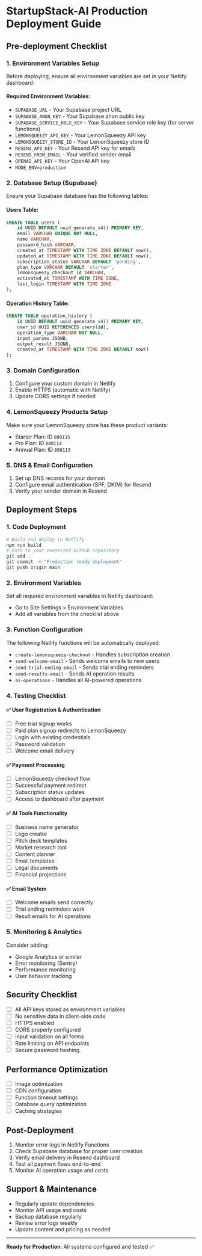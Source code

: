# StartupStack-AI Production Deployment Guide

## Pre-deployment Checklist

### 1. Environment Variables Setup
Before deploying, ensure all environment variables are set in your Netlify dashboard:

#### Required Environment Variables:
- `SUPABASE_URL` - Your Supabase project URL
- `SUPABASE_ANON_KEY` - Your Supabase anon public key  
- `SUPABASE_SERVICE_ROLE_KEY` - Your Supabase service role key (for server functions)
- `LEMONSQUEEZY_API_KEY` - Your LemonSqueezy API key
- `LEMONSQUEEZY_STORE_ID` - Your LemonSqueezy store ID
- `RESEND_API_KEY` - Your Resend API key for emails
- `RESEND_FROM_EMAIL` - Your verified sender email
- `OPENAI_API_KEY` - Your OpenAI API key
- `NODE_ENV=production`

### 2. Database Setup (Supabase)
Ensure your Supabase database has the following tables:

#### Users Table:
```sql
CREATE TABLE users (
    id UUID DEFAULT uuid_generate_v4() PRIMARY KEY,
    email VARCHAR UNIQUE NOT NULL,
    name VARCHAR,
    password_hash VARCHAR,
    created_at TIMESTAMP WITH TIME ZONE DEFAULT now(),
    updated_at TIMESTAMP WITH TIME ZONE DEFAULT now(),
    subscription_status VARCHAR DEFAULT 'pending',
    plan_type VARCHAR DEFAULT 'starter',
    lemonsqueezy_checkout_id VARCHAR,
    activated_at TIMESTAMP WITH TIME ZONE,
    last_login TIMESTAMP WITH TIME ZONE
);
```

#### Operation History Table:
```sql
CREATE TABLE operation_history (
    id UUID DEFAULT uuid_generate_v4() PRIMARY KEY,
    user_id UUID REFERENCES users(id),
    operation_type VARCHAR NOT NULL,
    input_params JSONB,
    output_result JSONB,
    created_at TIMESTAMP WITH TIME ZONE DEFAULT now()
);
```

### 3. Domain Configuration
1. Configure your custom domain in Netlify
2. Enable HTTPS (automatic with Netlify)
3. Update CORS settings if needed

### 4. LemonSqueezy Products Setup
Make sure your LemonSqueezy store has these product variants:
- Starter Plan: ID `880115`
- Pro Plan: ID `880114` 
- Annual Plan: ID `880113`

### 5. DNS & Email Configuration
1. Set up DNS records for your domain
2. Configure email authentication (SPF, DKIM) for Resend
3. Verify your sender domain in Resend

## Deployment Steps

### 1. Code Deployment
```bash
# Build and deploy to Netlify
npm run build
# Push to your connected GitHub repository
git add .
git commit -m "Production ready deployment"
git push origin main
```

### 2. Environment Variables
Set all required environment variables in Netlify dashboard:
- Go to Site Settings > Environment Variables
- Add all variables from the checklist above

### 3. Function Configuration
The following Netlify functions will be automatically deployed:
- `create-lemonsqueezy-checkout` - Handles subscription creation
- `send-welcome-email` - Sends welcome emails to new users
- `send-trial-ending-email` - Sends trial ending reminders
- `send-results-email` - Sends AI operation results
- `ai-operations` - Handles all AI-powered operations

### 4. Testing Checklist

#### ✅ User Registration & Authentication
- [ ] Free trial signup works
- [ ] Paid plan signup redirects to LemonSqueezy
- [ ] Login with existing credentials
- [ ] Password validation
- [ ] Welcome email delivery

#### ✅ Payment Processing
- [ ] LemonSqueezy checkout flow
- [ ] Successful payment redirect
- [ ] Subscription status updates
- [ ] Access to dashboard after payment

#### ✅ AI Tools Functionality
- [ ] Business name generator
- [ ] Logo creator
- [ ] Pitch deck templates
- [ ] Market research tool
- [ ] Content planner
- [ ] Email templates
- [ ] Legal documents
- [ ] Financial projections

#### ✅ Email System
- [ ] Welcome emails send correctly
- [ ] Trial ending reminders work
- [ ] Result emails for AI operations

### 5. Monitoring & Analytics
Consider adding:
- Google Analytics or similar
- Error monitoring (Sentry)
- Performance monitoring
- User behavior tracking

## Security Checklist

- [ ] All API keys stored as environment variables
- [ ] No sensitive data in client-side code
- [ ] HTTPS enabled
- [ ] CORS properly configured
- [ ] Input validation on all forms
- [ ] Rate limiting on API endpoints
- [ ] Secure password hashing

## Performance Optimization

- [ ] Image optimization
- [ ] CDN configuration
- [ ] Function timeout settings
- [ ] Database query optimization
- [ ] Caching strategies

## Post-Deployment

1. Monitor error logs in Netlify Functions
2. Check Supabase database for proper user creation
3. Verify email delivery in Resend dashboard
4. Test all payment flows end-to-end
5. Monitor AI operation usage and costs

## Support & Maintenance

- Regularly update dependencies
- Monitor API usage and costs
- Backup database regularly
- Review error logs weekly
- Update content and pricing as needed

---
**Ready for Production**: All systems configured and tested ✅
